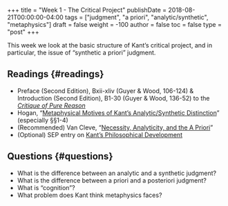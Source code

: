 +++
title = "Week 1 - The Critical Project"
publishDate = 2018-08-21T00:00:00-04:00
tags = ["judgment", "a priori", "analytic/synthetic", "metaphysics"]
draft = false
weight = -100
author = false
toc = false
type = "post"
+++

This week we look at the basic structure of Kant&rsquo;s critical project, and in
particular, the issue of &ldquo;synthetic a priori&rdquo; judgment.


## Readings {#readings}

-   Preface (Second Edition), Bxii-xliv (Guyer & Wood, 106-124) &
    Introduction (Second Edition), B1-30 (Guyer & Wood, 136-52) to the
    _[Critique of Pure Reason](/materials/readings/kant1998-preface-and-introduction.pdf)_
-   Hogan, &ldquo;[Metaphysical Motives of Kant&rsquo;s Analytic/Synthetic Distinction](https://www.dropbox.com/s/k0na1riar2eyxez/hogan2013%5Fmetaphysical%5Fmotives%5Fof%5Fkant%2527s%5Fanalytic%25E2%2580%2593synthetic%5Fdistinction.pdf?dl=0)&rdquo;
    (especially §§1-4)
-   (Recommended) Van Cleve, &ldquo;[Necessity, Analyticity, and the A Priori](https://www.dropbox.com/s/xkwnhakotbmeuop/vancleve1999%5Fnecessity%2C%5Fanalyticity%2C%5Fand%5Fthe%5Fa%5Fpriori.pdf?dl=0)&rdquo;
-   (Optional) SEP entry on [Kant&rsquo;s Philosophical Development](http://plato.stanford.edu/entries/kant-development/)


## Questions {#questions}

-   What is the difference between an analytic and a synthetic judgment?
-   What is the difference between a priori and a posteriori judgment?
-   What is &ldquo;cognition&rdquo;?
-   What problem does Kant think metaphysics faces?
